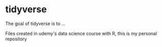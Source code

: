 
# tidyverse

<!-- badges: start -->
<!-- badges: end -->

The goal of tidyverse is to ...

Files created in udemy's data science course with R, this is my personal repository